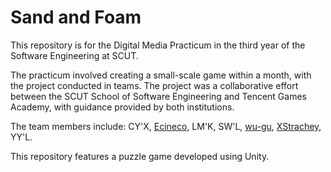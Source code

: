 # Sand and Foam

This repository is for the Digital Media Practicum in the third year of the Software Engineering at SCUT. 

The practicum involved creating a small-scale game within a month, with the project conducted in teams. The project was a collaborative effort between the SCUT School of Software Engineering and Tencent Games Academy, with guidance provided by both institutions. 

The team members include: CY'X, [Ecineco](https://github.com/Ecineco), LM'K, SW'L, [wu-gu](https://github.com/wu-gu), [XStrachey](https://github.com/XStrachey), YY'L. 

This repository features a puzzle game developed using Unity.
